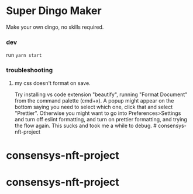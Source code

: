 # Super Dingo Maker

Make your own dingo, no skills required.

### dev

run `yarn start`

### troubleshooting

1. my css doesn't format on save.

    Try installing vs code extension "beautify", running "Format Document" from the command palette (cmd+x). A popup might appear on the bottom saying you need to select which one, click that and select "Prettier". Otherwise you might want to go into Preferences>Settings and turn off eslint formatting, and turn on prettier formatting, and trying the flow again. This sucks and took me a while to debug. # consensys-nft-project
# consensys-nft-project
# consensys-nft-project
